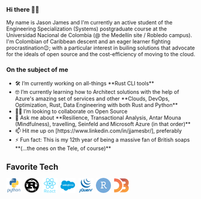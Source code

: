 ### Hi there 👋🏾

My name is Jason James and I'm currently an active student of the Engineering Specialization (Systems) postgraduate course at the Universidad Nacional de Colombia (@ the Medellín site / Robledo campus). I'm Colombian of Caribbean descent and an eager learner fighting procrastination😉; with a particular interest in builing solutions that advocate for the ideals of open source and the cost-efficiency of moving to the cloud.

<div id="bio">
  <h3>On the subject of me</h3>
  <ul>
    <li>🛠️ I’m currently working on all-things **Rust CLI tools**</li>
    <li>🤓 I’m currently learning how to Architect solutions with the help of Azure's amazing set of services and other **Clouds, DevOps, Optimization, Rust, Data Engineering with both Rust and Python**</li>
    <li>🤝🏾 I’m looking to collaborate on Open Source</li>
    <li>💬 Ask me about **Resilience, Transactional Analysis, Antar Mouna (Mindfulness), travelling, Seinfeld and Microsoft Azure (in that order)**</li>
    <li>📫 Hit me up on [https://www.linkedin.com/in/jjamesbr/], preferably</li>
    <li>⚡ Fun fact: This is my 12th year of being a massive fan of British soaps **(...the ones on the Tele, of course)**</li>
  </ul>
</div>



## Favorite Tech
<div>
  <img src="https://github.com/devicons/devicon/blob/master/icons/python/python-original-wordmark.svg" title="Python" alt="Py" width="40" height="40"/>&nbsp;
  <img src="https://github.com/devicons/devicon/blob/master/icons/rust/rust-original.svg" title="Rust" alt="Rust" width="40" height="40"/>&nbsp;
  <img src="https://github.com/devicons/devicon/blob/master/icons/react/react-original-wordmark.svg" title="React" alt="React" width="40" height="40"/>&nbsp;
  <img src="https://github.com/devicons/devicon/blob/master/icons/salesforce/salesforce-original.svg" title="SF" alt="sf" width="40" height="40"/>&nbsp;
   <img src="https://github.com/devicons/devicon/blob/master/icons/jquery/jquery-plain-wordmark.svg" title="JQuery" alt="JQuery" width="40" height="40"/>&nbsp;
  <img src="https://github.com/devicons/devicon/blob/master/icons/rstudio/rstudio-original.svg" title="R" alt="R" width="40" height="40"/>&nbsp;
  <img src="https://github.com/devicons/devicon/blob/master/icons/d3js/d3js-original.svg"  title="D3" alt="D3" width="40" height="40"/>&nbsp;
  <div>

